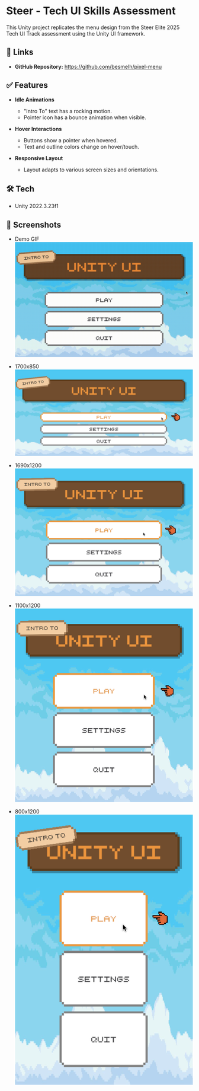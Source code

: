 # Steer - Tech UI Skills Assessment

This Unity project replicates the menu design from the Steer Elite 2025 Tech UI Track assessment using the Unity UI framework.

## 🔗 Links

- **GitHub Repository:** https://github.com/besmelh/pixel-menu

## ✅ Features

- **Idle Animations**

  - "Intro To" text has a rocking motion.
  - Pointer icon has a bounce animation when visible.

- **Hover Interactions**

  - Buttons show a pointer when hovered.
  - Text and outline colors change on hover/touch.

- **Responsive Layout**
  - Layout adapts to various screen sizes and orientations.

## 🛠 Tech

- Unity 2022.3.23f1

## 📸 Screenshots

- Demo GIF
  ![pixel menu demo gif](screenshots/pixel-menu-demo.gif)

- 1700x850
  ![1700x850](screenshots/1700x850.png)

- 1690x1200
  ![1690x1200](screenshots/1690x1200.png)

- 1100x1200
  ![1100x1200](screenshots/1100x1200.png)

- 800x1200
  ![800x1200](screenshots/800x1200.png)
